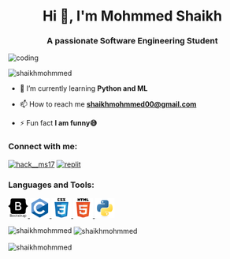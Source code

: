 <h1 align="center">Hi 👋, I'm Mohmmed Shaikh</h1>
<h3 align="center">A passionate Software Engineering Student</h3>

<img algin="right" alt="coding" width="400" src="https://i.pinimg.com/originals/e8/f4/53/e8f453469a3ec97ecd354df465d73913.gif">

<p align="left"> <img src="https://komarev.com/ghpvc/?username=shaikhmohmmed&label=Profile%20views&color=0e75b6&style=flat" alt="shaikhmohmmed" /> </p>

- 🌱 I’m currently learning **Python and ML**

- 📫 How to reach me **shaikhmohmmed00@gmail.com**

- ⚡ Fun fact **I am funny😅**

<h3 align="left">Connect with me:</h3>
<p align="left">
<a href="https://instagram.com/hack__ms17" target="blank"><img align="center" src="https://raw.githubusercontent.com/rahuldkjain/github-profile-readme-generator/master/src/images/icons/Social/instagram.svg" alt="hack__ms17" height="30" width="40" /></a>
<a href="https://www.codechef.com/users/replit" target="blank"><img align="center" src="https://cdn.jsdelivr.net/npm/simple-icons@3.1.0/icons/codechef.svg" alt="replit" height="30" width="40" /></a>
</p>

<h3 align="left">Languages and Tools:</h3>
<p align="left"> <a href="https://getbootstrap.com" target="_blank" rel="noreferrer"> <img src="https://raw.githubusercontent.com/devicons/devicon/master/icons/bootstrap/bootstrap-plain-wordmark.svg" alt="bootstrap" width="40" height="40"/> </a> <a href="https://www.cprogramming.com/" target="_blank" rel="noreferrer"> <img src="https://raw.githubusercontent.com/devicons/devicon/master/icons/c/c-original.svg" alt="c" width="40" height="40"/> </a> <a href="https://www.w3schools.com/css/" target="_blank" rel="noreferrer"> <img src="https://raw.githubusercontent.com/devicons/devicon/master/icons/css3/css3-original-wordmark.svg" alt="css3" width="40" height="40"/> </a> <a href="https://www.w3.org/html/" target="_blank" rel="noreferrer"> <img src="https://raw.githubusercontent.com/devicons/devicon/master/icons/html5/html5-original-wordmark.svg" alt="html5" width="40" height="40"/> </a> <a href="https://www.python.org" target="_blank" rel="noreferrer"> <img src="https://raw.githubusercontent.com/devicons/devicon/master/icons/python/python-original.svg" alt="python" width="40" height="40"/> </a> </p>

<p><img align="left" src="https://github-readme-stats.vercel.app/api/top-langs?username=shaikhmohmmed&show_icons=true&locale=en&layout=compact" alt="shaikhmohmmed" /></p>

<p>&nbsp;<img align="center" src="https://github-readme-stats.vercel.app/api?username=shaikhmohmmed&show_icons=true&locale=en" alt="shaikhmohmmed" /></p>

<p><img align="center" src="https://github-readme-streak-stats.herokuapp.com/?user=shaikhmohmmed&" alt="shaikhmohmmed" /></p>
